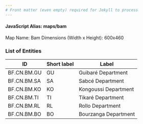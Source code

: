 ```yaml
---
# Front matter (even empty) required for Jekyll to process
---
```


#### JavaScript Alias: maps/bam

Map Name: Bam
Dimensions (Width x Height): 600x460

### List of Entities

ID | Short label | Label
---|---|---|
BF.CN.BM.GU|GU|Guibaré Department
BF.CN.BM.SA|SA|Sabcé Department
BF.CN.BM.KO|KO|Kongoussi Department
BF.CN.BM.TI|TI|Tikaré Department
BF.CN.BM.RL|RL|Rollo Department
BF.CN.BM.BO|BO|Bourzanga Department
